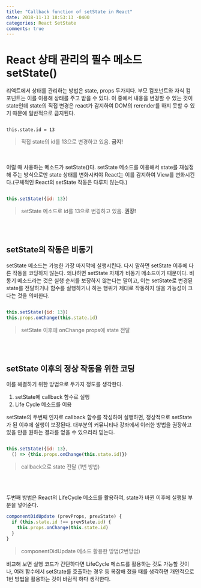 ```yaml
---
title: "Callback function of setState in React"
date: 2018-11-13 18:53:13 -0400
categories: React SetState
comments: true
---
```


# React 상태 관리의 필수 메소드 setState()


리액트에서 상태를 관리하는 방법은 state, props 두가지다. 부모 컴포넌트와 자식 컴포넌트는 이를 이용해 상태를 주고 받을 수 있다. 이 중에서 내용을 변경할 수 있는 것이
state인데 state의 직접 변경은 react가 감지하여 DOM의 rerender를 하지 못할 수 있기 때문에 일반적으로 금지된다.


```javascirpt

this.state.id = 13

```
> 직접 state의 id를 13으로 변경하고 있음. __금지!__

<br><br>
이럴 때 사용하는 메소드가 setState()다. setState 메소드를 이용해서 state를 재설정 해 주는 방식으로만 state 상태를 변화시켜야 React는 이를 감지하여 View를
변화시킨다.(구체적인 React의 setState 작동은 다루지 않는다.) 

```javascript

this.setState({id: 13})
```
> setState 메소드로 id를 13으로 변경하고 있음. __권장!__

<br><br>

## setState의 작동은 비동기

setState 메소드는 가능한 가장 마지막에 실행시킨다. 다시 말하면 setState 이후에 다른 작동을 코딩하지 않는다. 왜냐하면 setState 자체가 비동기 메소드이기 때문이다.
비동기 메소드라는 것은 실행 순서를 보장하지 않는다는 말이고, 이는 setState로 변경된 state를 전달하거나 함수를 실행하거나 하는 행위가 제대로 작동하지 않을 가능성이
크다는 것을 의미한다.

```javascript

this.setState({id: 13})
this.props.onChange(this.state.id)
```
> setState 이후에 onChange props에 state 전달

<br><br>

## setState 이후의 정상 작동을 위한 코딩

이를 해결하기 위한 방법으로 두가지 정도를 생각한다. 

1. setState에 callback 함수로 실행
2. Life Cycle 메소드를 이용

setState의 두번째 인자로 callback 함수를 작성하여 실행하면, 정상적으로 setState가 된 이후에 실행이 보장된다. 대부분의 커뮤니티나 강좌에서 이러한 방법을 권장하고
있을 만큼 원하는 결과를 얻을 수 있으리라 믿는다.

```javascript

this.setState({id: 13},
  () => {this.props.onChange(this.state.id)})
```
> callback으로 state 전달 (1번 방법)

<br><br>

두번째 방법은 React의 LifeCycle 메소드를 활용하여, state가 바뀐 이후에 실행될 부분을 넣어준다.

```javascript
componentDidUpdate (prevProps, prevState) { 
  if (this.state.id !== prevState.id) { 
    this.props.onChange(this.state.id)
  } 
}
```
> componentDidUpdate 메소드 활용한 방법(2번방법)

비교해 보면 실행 코드가 간단하다면 LifeCycle 메소드를 활용하는 것도 가능할 것이나, 여러 함수에서 setState를 호출하는 경우 등 복잡해 졌을 때를 생각하면 개인적으로
1번 방법을 활용하는 것이 바람직 하다 생각한다.


